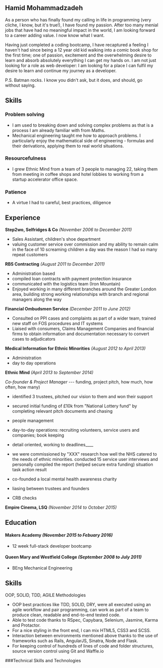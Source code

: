 ## Hamid Mohammadzadeh

As a person who has finally found my calling in life in programming (very cliche, I know, but it's true!), I have found my passion. After too many menial jobs that have had no meaningful impact in the world, I am looking forward to a career adding value. I now know what I want. 

Having just completed a coding bootcamp, I have recaptured a feeling I haven't had since being a 12 year old kid walking into a comic book shop for the first time; one of passion, excitement and the overwhelming desire to learn and absorb absolutely everything I can get my hands on. I am not just looking for a role as web developer: I am looking for a place I can fulfil my desire to learn and continue my journey as a developer. 

P.S. Batman rocks. I know you didn't ask, but it does, and should, go without saying.

## Skills

### Problem solving
- I am used to breaking down and solving complex problems as that is a process I am already familiar with from Maths.
- Mechanical engineering taught me how to approach problems. I particularly enjoy the mathematical side of engineering - formulas and their derivations, applying them to real world situations.

### Resourcefulness
- I grew Ethnic Mind from a team of 3 people to managing 22, taking them from meeting in coffee shops and hotel lobbies to working from a startup accelerator office space.

### Patience
- A virtue I had to 
careful, best practices, diligence

## Experience
**Step2wo, Selfridges & Co** _(November 2006 to December 2011)_
- Sales Assistant, children's shoe department
- valuing customer service over commission and my ability to remain calm in the face of 10 screaming children a day was the reason I had so many repeat customers

**RBS Contracting** _(August 2011 to December 2011)_
- Administration based
- compiled loan contracts with payment protection insurance
- communicated with the logistics team (Iron Mountain)
- Enjoyed working in many different branches around the Greater London area, building strong working relationships with branch and regional managers along the way

**Financial Ombudsmen Service** _(December 2011 to June 2012)_
- Consulted on PPI cases and complaints as part of a wider team, trained new staff on FOS procedures and IT systems
- Liaised with consumers, Claims Management Companies and financial firms to obtain information and documentation necessary to convert cases to adjudicators

**Medical Information for Ethnic Minorities** _(August 2012 to April 2013)_
- Administration
- day to day operations

**Ethnic Mind** _(April 2013 to September 2014)_

*Co-founder & Project Manager*
--- funding, project pitch, how much, how often, how many)
- identified 3 trustees, pitched our vision to them and won their support
- secured initial funding of £10k from "National Lottery fund" by completing relevant pitch documents and chasing
- people management
- day-to-day operations: recruiting volunteers, service users and companies; book keeping
- detail oriented, working to deadlines____
- we were commissioned by "XXX" research how well the NHS catered to the needs of ethnic minorities. conducted 15 service user interviews  and personally compiled the report (helped secure extra funding)
situation task action result

- co-founded a local mental health awareness charity
- liasing between trustees and founders
- CRB checks

**Empire Cinema, LSQ** _(November 2014 to October 2015)_

## Education

#### Makers Academy _(November 2015 to Febuary 2016)_
- 12 week full-stack developer bootcamp

#### Queen Mary and Westfield College _(September 2008 to July 2011)_
- BEng Mechanical Engineering

Skills
------
OOP, SOLID, TDD, AGILE Methodologies
* OOP best practices like TDD, SOLID, DRY, were all executed using an agile workflow and pair programming, can work as part of a team to produce clean, readable and end-to-end tested code.
* Able to test code thanks to RSpec, Capybara, Selenium, Jasmine, Karma and Protactor.
* For a nice styling in the front end, I can mix HTML5, CSS3 and SCSS.
* Interaction between environments mentioned above thanks to the use of frameworks such as Rails, AngularJS, Sinatra, Node and Flask.
* For keeping control of hundreds of lines of code and folder structures, source version control using Git and Waffle.io

###Technical Skills and Technologies
<!-- ---------------------------------
| |Most Comfortable|Comfortable|Touched on|
|---------|----------------|-------------------|------------------------------|
|Languages|Javascript, Angular, Node, Express, Ruby| 
|Databases/ORMS|MySQl, PostGresQL, DataMapper, ActiveRecord | Mongodb, Firebase                |
|Frameworks|Angular, Rails | Flask, Ionic |                    |
|Testing|Protractor, Jasmine, RSpec, Capybara|Karma| Chai, Mocha|
|Other|Version control through Github, Agile methodologies |Heroku deployment| | -->



